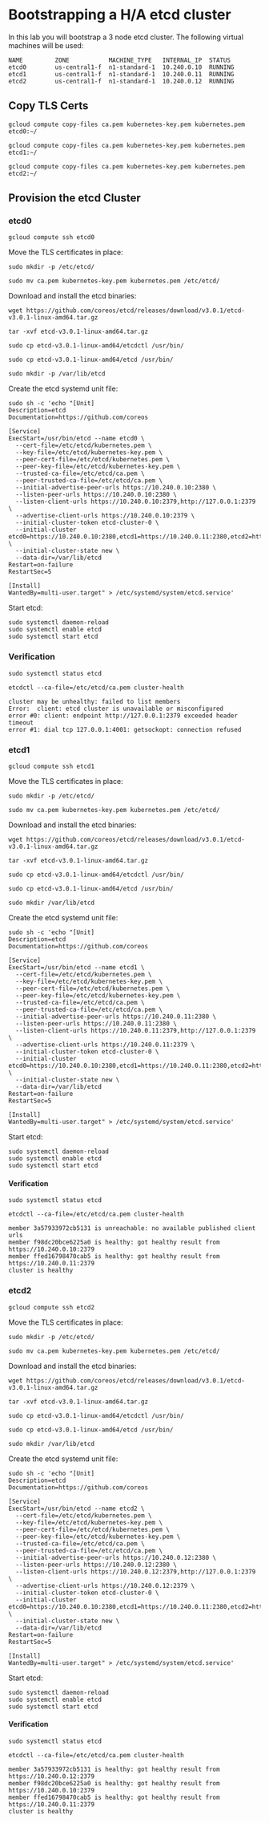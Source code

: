 # Bootstrapping a H/A etcd cluster

In this lab you will bootstrap a 3 node etcd cluster. The following virtual machines will be used:

````
NAME         ZONE           MACHINE_TYPE   INTERNAL_IP  STATUS
etcd0        us-central1-f  n1-standard-1  10.240.0.10  RUNNING
etcd1        us-central1-f  n1-standard-1  10.240.0.11  RUNNING
etcd2        us-central1-f  n1-standard-1  10.240.0.12  RUNNING
````

## Copy TLS Certs

```
gcloud compute copy-files ca.pem kubernetes-key.pem kubernetes.pem etcd0:~/
```

```
gcloud compute copy-files ca.pem kubernetes-key.pem kubernetes.pem etcd1:~/
```

```
gcloud compute copy-files ca.pem kubernetes-key.pem kubernetes.pem etcd2:~/
```

## Provision the etcd Cluster

### etcd0


```
gcloud compute ssh etcd0
```

Move the TLS certificates in place:

```
sudo mkdir -p /etc/etcd/
```

```
sudo mv ca.pem kubernetes-key.pem kubernetes.pem /etc/etcd/
```

Download and install the etcd binaries:

```
wget https://github.com/coreos/etcd/releases/download/v3.0.1/etcd-v3.0.1-linux-amd64.tar.gz
```

```
tar -xvf etcd-v3.0.1-linux-amd64.tar.gz
```

```
sudo cp etcd-v3.0.1-linux-amd64/etcdctl /usr/bin/
```

```
sudo cp etcd-v3.0.1-linux-amd64/etcd /usr/bin/
```

```
sudo mkdir -p /var/lib/etcd
```

Create the etcd systemd unit file:

```
sudo sh -c 'echo "[Unit]
Description=etcd
Documentation=https://github.com/coreos

[Service]
ExecStart=/usr/bin/etcd --name etcd0 \
  --cert-file=/etc/etcd/kubernetes.pem \
  --key-file=/etc/etcd/kubernetes-key.pem \
  --peer-cert-file=/etc/etcd/kubernetes.pem \
  --peer-key-file=/etc/etcd/kubernetes-key.pem \
  --trusted-ca-file=/etc/etcd/ca.pem \
  --peer-trusted-ca-file=/etc/etcd/ca.pem \
  --initial-advertise-peer-urls https://10.240.0.10:2380 \
  --listen-peer-urls https://10.240.0.10:2380 \
  --listen-client-urls https://10.240.0.10:2379,http://127.0.0.1:2379 \
  --advertise-client-urls https://10.240.0.10:2379 \
  --initial-cluster-token etcd-cluster-0 \
  --initial-cluster etcd0=https://10.240.0.10:2380,etcd1=https://10.240.0.11:2380,etcd2=https://10.240.0.12:2380 \
  --initial-cluster-state new \
  --data-dir=/var/lib/etcd
Restart=on-failure
RestartSec=5

[Install]
WantedBy=multi-user.target" > /etc/systemd/system/etcd.service'
```

Start etcd:

```
sudo systemctl daemon-reload
sudo systemctl enable etcd
sudo systemctl start etcd
```

### Verification

```
sudo systemctl status etcd
```

```
etcdctl --ca-file=/etc/etcd/ca.pem cluster-health
```

```
cluster may be unhealthy: failed to list members
Error:  client: etcd cluster is unavailable or misconfigured
error #0: client: endpoint http://127.0.0.1:2379 exceeded header timeout
error #1: dial tcp 127.0.0.1:4001: getsockopt: connection refused
```

### etcd1

```
gcloud compute ssh etcd1
```

Move the TLS certificates in place:

```
sudo mkdir -p /etc/etcd/
```

```
sudo mv ca.pem kubernetes-key.pem kubernetes.pem /etc/etcd/
```

Download and install the etcd binaries:

```
wget https://github.com/coreos/etcd/releases/download/v3.0.1/etcd-v3.0.1-linux-amd64.tar.gz
```

```
tar -xvf etcd-v3.0.1-linux-amd64.tar.gz
```

```
sudo cp etcd-v3.0.1-linux-amd64/etcdctl /usr/bin/
```

```
sudo cp etcd-v3.0.1-linux-amd64/etcd /usr/bin/
```

```
sudo mkdir /var/lib/etcd
```

Create the etcd systemd unit file:

```
sudo sh -c 'echo "[Unit]
Description=etcd
Documentation=https://github.com/coreos

[Service]
ExecStart=/usr/bin/etcd --name etcd1 \
  --cert-file=/etc/etcd/kubernetes.pem \
  --key-file=/etc/etcd/kubernetes-key.pem \
  --peer-cert-file=/etc/etcd/kubernetes.pem \
  --peer-key-file=/etc/etcd/kubernetes-key.pem \
  --trusted-ca-file=/etc/etcd/ca.pem \
  --peer-trusted-ca-file=/etc/etcd/ca.pem \
  --initial-advertise-peer-urls https://10.240.0.11:2380 \
  --listen-peer-urls https://10.240.0.11:2380 \
  --listen-client-urls https://10.240.0.11:2379,http://127.0.0.1:2379 \
  --advertise-client-urls https://10.240.0.11:2379 \
  --initial-cluster-token etcd-cluster-0 \
  --initial-cluster etcd0=https://10.240.0.10:2380,etcd1=https://10.240.0.11:2380,etcd2=https://10.240.0.12:2380 \
  --initial-cluster-state new \
  --data-dir=/var/lib/etcd
Restart=on-failure
RestartSec=5

[Install]
WantedBy=multi-user.target" > /etc/systemd/system/etcd.service'
```

Start etcd:

```
sudo systemctl daemon-reload
sudo systemctl enable etcd
sudo systemctl start etcd
```

#### Verification

```
sudo systemctl status etcd
```

```
etcdctl --ca-file=/etc/etcd/ca.pem cluster-health
```

```
member 3a57933972cb5131 is unreachable: no available published client urls
member f98dc20bce6225a0 is healthy: got healthy result from https://10.240.0.10:2379
member ffed16798470cab5 is healthy: got healthy result from https://10.240.0.11:2379
cluster is healthy
```

### etcd2

```
gcloud compute ssh etcd2
```

Move the TLS certificates in place:

```
sudo mkdir -p /etc/etcd/
```

```
sudo mv ca.pem kubernetes-key.pem kubernetes.pem /etc/etcd/
```

Download and install the etcd binaries:

```
wget https://github.com/coreos/etcd/releases/download/v3.0.1/etcd-v3.0.1-linux-amd64.tar.gz
```

```
tar -xvf etcd-v3.0.1-linux-amd64.tar.gz
```

```
sudo cp etcd-v3.0.1-linux-amd64/etcdctl /usr/bin/
```

```
sudo cp etcd-v3.0.1-linux-amd64/etcd /usr/bin/
```

```
sudo mkdir /var/lib/etcd
```

Create the etcd systemd unit file:

```
sudo sh -c 'echo "[Unit]
Description=etcd
Documentation=https://github.com/coreos

[Service]
ExecStart=/usr/bin/etcd --name etcd2 \
  --cert-file=/etc/etcd/kubernetes.pem \
  --key-file=/etc/etcd/kubernetes-key.pem \
  --peer-cert-file=/etc/etcd/kubernetes.pem \
  --peer-key-file=/etc/etcd/kubernetes-key.pem \
  --trusted-ca-file=/etc/etcd/ca.pem \
  --peer-trusted-ca-file=/etc/etcd/ca.pem \
  --initial-advertise-peer-urls https://10.240.0.12:2380 \
  --listen-peer-urls https://10.240.0.12:2380 \
  --listen-client-urls https://10.240.0.12:2379,http://127.0.0.1:2379 \
  --advertise-client-urls https://10.240.0.12:2379 \
  --initial-cluster-token etcd-cluster-0 \
  --initial-cluster etcd0=https://10.240.0.10:2380,etcd1=https://10.240.0.11:2380,etcd2=https://10.240.0.12:2380 \
  --initial-cluster-state new \
  --data-dir=/var/lib/etcd
Restart=on-failure
RestartSec=5

[Install]
WantedBy=multi-user.target" > /etc/systemd/system/etcd.service'
```

Start etcd:

```
sudo systemctl daemon-reload
sudo systemctl enable etcd
sudo systemctl start etcd
```

#### Verification

```
sudo systemctl status etcd
```

```
etcdctl --ca-file=/etc/etcd/ca.pem cluster-health
```

```
member 3a57933972cb5131 is healthy: got healthy result from https://10.240.0.12:2379
member f98dc20bce6225a0 is healthy: got healthy result from https://10.240.0.10:2379
member ffed16798470cab5 is healthy: got healthy result from https://10.240.0.11:2379
cluster is healthy
```